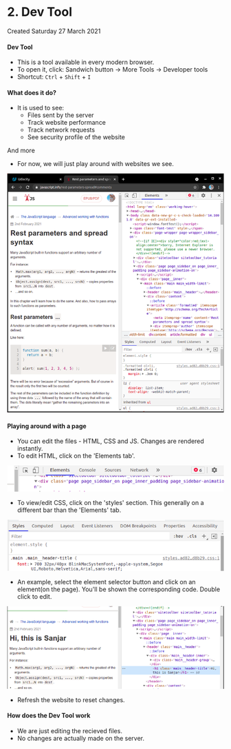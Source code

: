 # 2. Dev Tool
Created Saturday 27 March 2021

#### Dev Tool
- This is a tool available in every modern browser.
- To open it, click: Sandwich button → More Tools → Developer tools
- Shortcut: `Ctrl` + `Shift` + `I`

#### What does it do?
- It is used to see:
  - Files sent by the server
  - Track website performance
  - Track network requests
  - See security profile of the website

And more

- For now, we will just play around with websites we see.

![](/assets/2_Dev_Tool-image-1.png)

#### Playing around with a page
- You can edit the files - HTML, CSS and JS. Changes are rendered instantly.
- To edit HTML, click on the 'Elements tab'.

![](/assets/2_Dev_Tool-image-2.png)

- To view/edit CSS, click on the 'styles' section. This generally on a different bar than the 'Elements' tab.

![](/assets/2_Dev_Tool-image-3.png)

- An example, select the element selector button and click on an element(on the page). You'll be shown the corresponding code. Double click to edit.

![](/assets/2_Dev_Tool-image-4.png)

- Refresh the website to reset changes.

#### How does the Dev Tool work
- We are just editing the recieved files.
- No changes are actually made on the server.
